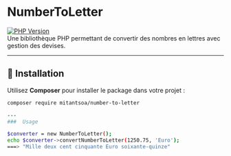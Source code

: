 # NumberToLetter

[![PHP Version](https://img.shields.io/badge/PHP-%3E=8.0-blue)](https://www.php.net/)  
Une bibliothèque PHP permettant de convertir des nombres en lettres avec gestion des devises.

---

## 🚀 Installation

Utilisez **Composer** pour installer le package dans votre projet :

```sh
composer require mitantsoa/number-to-letter

---
###  Usage

$converter = new NumberToLetter();
echo $converter->convertNumberToLetter(1250.75, 'Euro');
===> "Mille deux cent cinquante Euro soixante-quinze"
```
